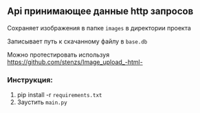 ## Api принимающее данные http запросов
Сохраняет изображения в папке `images` в директории проекта

Записывает путь к скачанному файлу в `base.db`

Можно протестировать используя https://github.com/stenzs/Image_upload_-html-

### Инструкция:

1. pip install -r `requirements.txt`
2. Заустить `main.py`
